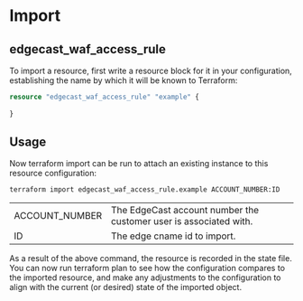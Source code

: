 # Import
## edgecast_waf_access_rule

To import a resource, first write a resource block for it in your configuration, establishing the name by which it will be known to Terraform:

```terraform
resource "edgecast_waf_access_rule" "example" {
  
}
```

## Usage
Now terraform import can be run to attach an existing instance to this resource configuration:


```shell
terraform import edgecast_waf_access_rule.example ACCOUNT_NUMBER:ID   
```
|                 |                                                                   |
|:----------------|-------------------------------------------------------------------|
| ACCOUNT_NUMBER  | The EdgeCast account number the customer user is associated with. |
| ID | The edge cname id to import.                                      | 

As a result of the above command, the resource is recorded in the state file. You can now run terraform plan to see how the configuration compares to the imported resource, and make any adjustments to the configuration to align with the current (or desired) state of the imported object.

